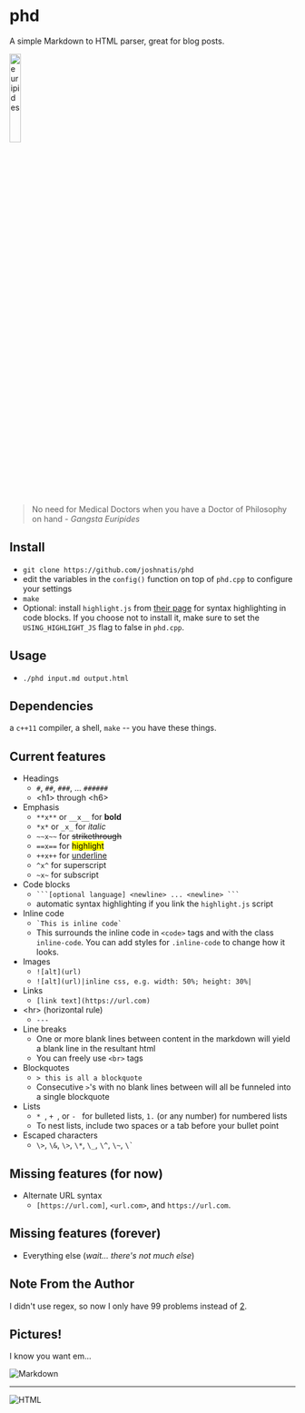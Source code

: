 # phd
A simple Markdown to HTML parser, great for blog posts.

<img src="https://user-images.githubusercontent.com/31445542/77646031-27847580-6f3a-11ea-8b5c-d5868bf4b6db.png" alt="euripides" title="A cute euripides" width="20%">

> No need for Medical Doctors when you have a Doctor of Philosophy on hand
_- Gangsta Euripides_

## Install
* `git clone https://github.com/joshnatis/phd`
* edit the variables in the `config()` function on top of `phd.cpp` to configure your settings
* `make`
* Optional: install `highlight.js` from [their page](https://highlightjs.org/download/) for syntax highlighting in code blocks. If you choose not to install it, make sure to set the `USING_HIGHLIGHT_JS` flag to false in `phd.cpp`.

## Usage
* `./phd input.md output.html`
  
## Dependencies
a `c++11` compiler, a shell, `make` -- you have these things.

## Current features
* Headings
  * `#`, `##`, `###`, ... `######`
  * \<h1> through \<h6>
* Emphasis
  * `**x**` or `__x__` for **bold**
  * `*x*` or `_x_` for *italic*
  * `~~x~~` for ~~strikethrough~~
  * `==x==` for <mark>highlight</mark>
  * `++x++` for <u>underline</u>
  * `^x^` for superscript
  * `~x~` for subscript
* Code blocks
  * ```` ```[optional language] <newline> ... <newline> ``` ````
  * automatic syntax highlighting if you link the `highlight.js` script
* Inline code
  * `` `This is inline code` ``
  * This surrounds the inline code in `<code>` tags and with the class `inline-code`. You can add styles for `.inline-code` to change how it looks.
* Images
  * `![alt](url)`
  * `![alt](url)|inline css, e.g. width: 50%; height: 30%|`
* Links
  * `[link text](https://url.com)`
* \<hr> (horizontal rule)
    * `---`
* Line breaks
    * One or more blank lines between content in the markdown will yield a blank line in the resultant html
    * You can freely use `<br>` tags
* Blockquotes
    * `> this is all a blockquote`
    * Consecutive `>`'s with no blank lines between will all be funneled into a single blockquote
* Lists
    * `* `, `+ `, or `- ` for bulleted lists, `1.` (or any number) for numbered lists
    * To nest lists, include two spaces or a tab before your bullet point
* Escaped characters
    * `\>`, `\&`, `\>`, `\*`, `\_`, `\^`, `\~`, `` \` ``

## Missing features (for now)
* Alternate URL syntax
  + `[https://url.com]`, `<url.com>`, and `https://url.com`.

## Missing features (forever)
* Everything else (*wait... there's not much else*)

## Note From the Author
I didn't use regex, so now I only have 99 problems instead of [2](https://blog.codinghorror.com/regular-expressions-now-you-have-two-problems/).

## Pictures!
I know you want em...

![Markdown](https://user-images.githubusercontent.com/31445542/77647237-6ddad400-6f3c-11ea-94b8-65900b429386.png)

---

![HTML](https://user-images.githubusercontent.com/31445542/77647239-6ddad400-6f3c-11ea-8dff-2325aea2b5e4.png)
